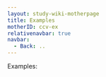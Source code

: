 ```yaml
---
layout: study-wiki-motherpage
title: Examples
motherID: ccv-ex
relativenavbar: true
navbar:
  - Back: ..
---
```


Examples:
